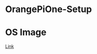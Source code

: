 # OrangePiOne-Setup

# OS Image

[Link](https://www.armbian.com/orange-pi-one/#kernels-archive-all)
